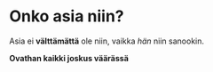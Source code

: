 # Onko asia niin?

Asia ei **välttämättä** ole niin, vaikka *hän* niin sanookin.

**Ovathan kaikki joskus väärässä**

